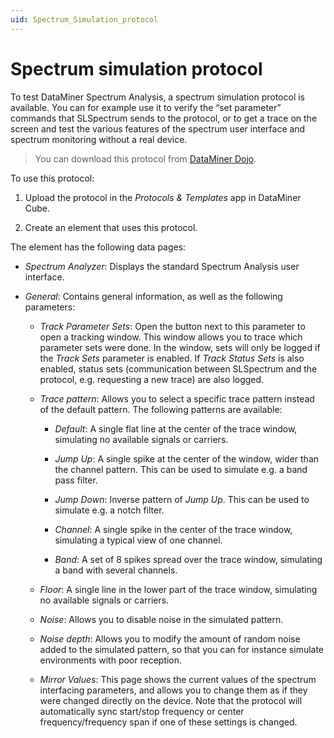 ```yaml
---
uid: Spectrum_Simulation_protocol
---
```


# Spectrum simulation protocol

To test DataMiner Spectrum Analysis, a spectrum simulation protocol is available. You can for example use it to verify the “set parameter” commands that SLSpectrum sends to the protocol, or to get a trace on the screen and test the various features of the spectrum user interface and spectrum monitoring without a real device.

> You can download this protocol from [DataMiner Dojo](https://community.dataminer.services/download/spectrum-simulation-driver/).

To use this protocol:

1. Upload the protocol in the *Protocols & Templates* app in DataMiner Cube.

1. Create an element that uses this protocol.

The element has the following data pages:

- *Spectrum Analyzer*: Displays the standard Spectrum Analysis user interface.

- *General*: Contains general information, as well as the following parameters:

  - *Track Parameter Sets*: Open the button next to this parameter to open a tracking window. This window allows you to trace which parameter sets were done. In the window, sets will only be logged if the *Track Sets* parameter is enabled. If *Track Status Sets* is also enabled, status sets (communication between SLSpectrum and the protocol, e.g. requesting a new trace) are also logged.

  - *Trace pattern*: Allows you to select a specific trace pattern instead of the default pattern. The following patterns are available:

    - *Default*: A single flat line at the center of the trace window, simulating no available signals or carriers.

    - *Jump Up*: A single spike at the center of the window, wider than the channel pattern. This can be used to simulate e.g. a band pass filter.

    - *Jump Down*: Inverse pattern of *Jump Up*. This can be used to simulate e.g. a notch filter.

    - *Channel*: A single spike in the center of the trace window, simulating a typical view of one channel.

    - *Band*: A set of 8 spikes spread over the trace window, simulating a band with several channels.

  - *Floor*: A single line in the lower part of the trace window, simulating no available signals or carriers.

  - *Noise*: Allows you to disable noise in the simulated pattern.

  - *Noise depth*: Allows you to modify the amount of random noise added to the simulated pattern, so that you can for instance simulate environments with poor reception.

  - *Mirror Values*: This page shows the current values of the spectrum interfacing parameters, and allows you to change them as if they were changed directly on the device. Note that the protocol will automatically sync start/stop frequency or center frequency/frequency span if one of these settings is changed.

